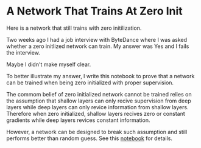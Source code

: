 # A Network That Trains At Zero Init
Here is a network that still trains with zero initilization.

Two weeks ago I had a job interview with ByteDance where I was asked whether a zero initlized network can train. My answer was Yes and I fails the interview. 

Maybe I didn't make myself clear. 

To better illustrate my answer, I write this notebook to prove that a network can be trained when being zero initialized with proper supervision. 

The commom belief of zero initialized network cannot be trained relies on the assumption that shallow layers can only recive supervision from deep layers while deep layers can only revice information from shallow layers. Therefore when zero initialized, shallow layers recives zero or constant gradients while deep layers revices constant information.

However, a network can be designed to break such assumption and still performs better than random guess. See this [notebook](https://github.com/LeeJZh/A_Network_That_Trains_At_Zero_Init/blob/master/network_trains_at_zero_init.ipynb) for details. 
